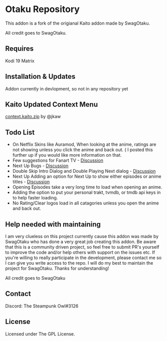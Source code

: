 # Otaku Repository

This addon is a fork of the origianal Kaito addon made by SwagOtaku.

All credit goes to SwagOtaku.

## Requires

Kodi 19 Matrix

## Installation & Updates

Addon currently in devlopment, so not in any repository yet
<!-- ### _You can install it via repository to provide automatic updates_

- Download repository: [repository.hooty](https://github.com/Goldenfreddy0703/repository.hooty/blob/master/repo/zips/repository.hooty/repository.hooty-1.0.zip)
- Or install it via Kodi file-manager
  - add source: <https://goldenfreddy0703.github.io/repository.hooty>

### _or install it manually (updates should be installed manually)_

- [plugin.video.kaito.beta](https://github.com/Goldenfreddy0703/plugin.video.kaito.beta/archive/refs/heads/main.zip)

After each update, it is recommended that you clear cache/rebuild database to make sure changes take effect. -->

## Kaito Updated Context Menu

[context.kaito.zip](https://github.com/Goldenfreddy0703/context.kaito/archive/refs/heads/main.zip) by @jkaw

## Todo List

- On Netflix Skins like Auramod, When looking at the anime, ratings are not showing unless you click the anime and back out. ( I posted this further up if you would like more information on that.
- Few suggestions for Fanart TV - [Discussion](https://github.com/SwagOtaku/plugin.video.kaito/discussions/99#discussioncomment-1746447)
- Next Up Bugs - [Discussion](https://github.com/SwagOtaku/plugin.video.kaito/discussions/99#discussioncomment-1747638)
- Double Skip Intro Dialog and Double Playing Next dialog - [Discussion](https://github.com/SwagOtaku/plugin.video.kaito/discussions/99#discussioncomment-1747638)
- Next Up Adding an option for Next Up to show either episodes or anime titles - [Discussion](https://github.com/SwagOtaku/plugin.video.kaito/discussions/99#discussioncomment-1747763)
- Opening Episodes take a very long time to load when opening an anime.  
- Adding the option to put your personal trakt, tvmdb, or tmdb api keys in to help faster loading.
- No Rating/Clear logos load in all catagories unless you open the anime and back out.

## Help needed with maintaining

I am very clueless on this project currently cause this addon was made by SwagOtaku who has done a very great job creating this addon. Be aware that this is a community driven project, so feel free to submit PR's yourself to improve the code and/or help others with support on the issues etc. If you're willing to really participate in the development, please contact me so I can give you write access to the repo. I will do my best to maintain the project for SwagOtaku. Thanks for understanding!

All credit goes to SwagOtaku

## Contact

Discord: The Steampunk Owl#3126

## License

Licensed under The GPL License.
